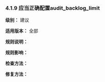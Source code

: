 ### 4.1.9 应当正确配置audit_backlog_limit

**级别：** 建议

**适用版本：** 全部

**规则说明：** 



**规则影响：**



**检查方法：**





**修复方法：**

